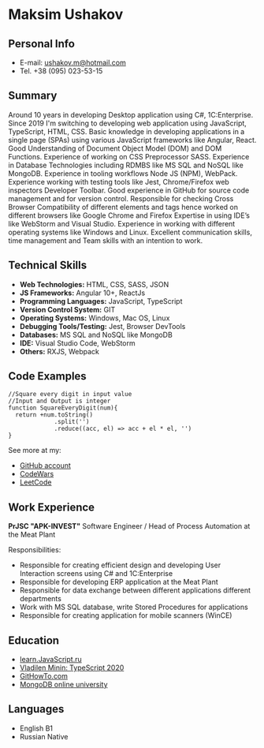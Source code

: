 # Maksim Ushakov #
## Personal Info ##
* E-mail: ushakov.m@hotmail.com
* Tel. +38 (095) 023-53-15

## Summary ##
Around 10 years in developing Desktop application using C#, 1C:Enterprise.
Since 2019 I'm switching to developing web application using JavaScript, TypeScript, HTML, CSS.
Basic knowledge in developing applications in a single page (SPAs) using various JavaScript frameworks like Angular, React.
Good Understanding of Document Object Model (DOM) and DOM Functions.
Experience of working on CSS Preprocessor SASS.
Experience in Database Technologies including RDMBS like MS SQL and NoSQL like MongoDB.
Experience in tooling workflows Node JS (NPM), WebPack.
Experience working with testing tools like Jest, Chrome/Firefox web inspectors Developer Toolbar.
Good experience in GitHub for source code management and for version control.
Responsible for checking Cross Browser Compatibility of different elements and tags hence worked on different browsers like Google Chrome and Firefox
Expertise in using IDE’s like WebStorm and Visual Studio.
Experience in working with different operating systems like Windows and Linux.
Excellent communication skills, time management and Team skills with an intention to work.

## Technical Skills ##
* **Web Technologies:** HTML, CSS, SASS, JSON
* **JS Frameworks:** Angular 10+, ReactJs
* **Programming Languages:** JavaScript, TypeScript
* **Version Control System:** GIT
* **Operating Systems:** Windows, Mac OS, Linux
* **Debugging Tools/Testing:** Jest, Browser DevTools
* **Databases:** MS SQL and NoSQL like MongoDB
* **IDE:** Visual Studio Code, WebStorm
* **Others:** RXJS, Webpack


## Code Examples ##
```JS
//Square every digit in input value
//Input and Output is integer
function SquareEveryDigit(num){
  return +num.toString()
             .split('')
             .reduce((acc, el) => acc + el * el, '')
}
```
See more at my:
* [GitHub account](https://github.com/UshakovMaksim)
* [CodeWars](https://www.codewars.com/users/UshakovMaksim)
* [LeetCode](https://leetcode.com/UshakovMaksim/)

## Work Experience ##
**PrJSC "APK-INVEST"**
Software Engineer / Head of Process Automation at the Meat Plant

  Responsibilities:
  * Responsible for creating efficient design and developing User Interaction screens using C# and 1C:Enterprise
  * Responsible for developing ERP application at the Meat Plant
  * Responsible for data exchange between different applications different departments
  * Work with MS SQL database, write Stored Procedures for applications
  * Responsible for creating application for mobile scanners (WinCE)

## Education ##
* [learn.JavaScript.ru](https://Learn.JavaScript.ru)
* [Vladilen Minin: TypeScript 2020](https://www.youtube.com/watch?v=nyIpDs2DJ_c)
* [GitHowTo.com](https://githowto.com/ru)
* [MongoDB online university](https://university.mongodb.com/courses/catalog)

## Languages ##
* English B1
* Russian Native
